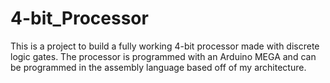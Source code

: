# 4-bit_Processor
This is a project to build a fully working 4-bit processor made with discrete logic gates.
The processor is programmed with an Arduino MEGA and can be programmed in the assembly language based off of my architecture.

